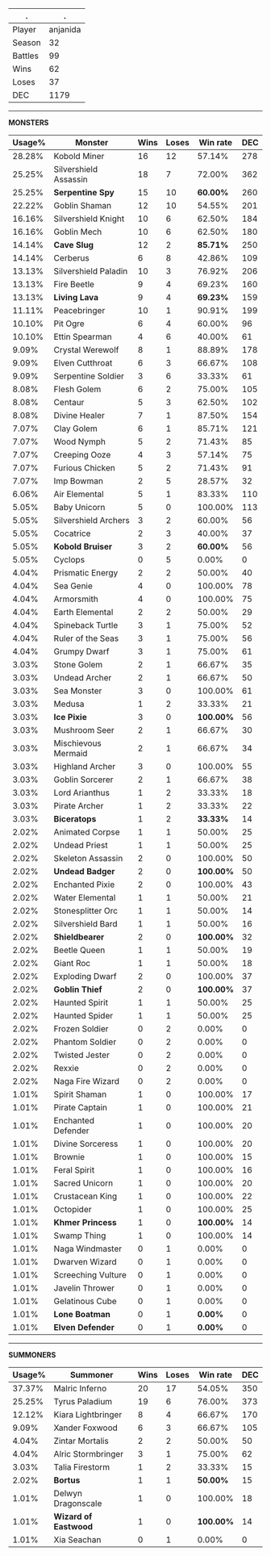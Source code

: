 .|.
|-|-
Player|anjanida
Season|32
Battles|99
Wins|62
Loses|37
DEC|1179

---
**MONSTERS**

Usage%|Monster|Wins|Loses|Win rate|DEC|
-|-|-|-|-|-|
28.28%|Kobold Miner|16|12|57.14%|278|
25.25%|Silvershield Assassin|18|7|72.00%|362|
25.25%|**Serpentine Spy**|15|10|**60.00%**|260|
22.22%|Goblin Shaman|12|10|54.55%|201|
16.16%|Silvershield Knight|10|6|62.50%|184|
16.16%|Goblin Mech|10|6|62.50%|180|
14.14%|**Cave Slug**|12|2|**85.71%**|250|
14.14%|Cerberus|6|8|42.86%|109|
13.13%|Silvershield Paladin|10|3|76.92%|206|
13.13%|Fire Beetle|9|4|69.23%|160|
13.13%|**Living Lava**|9|4|**69.23%**|159|
11.11%|Peacebringer|10|1|90.91%|199|
10.10%|Pit Ogre|6|4|60.00%|96|
10.10%|Ettin Spearman|4|6|40.00%|61|
9.09%|Crystal Werewolf|8|1|88.89%|178|
9.09%|Elven Cutthroat|6|3|66.67%|108|
9.09%|Serpentine Soldier|3|6|33.33%|61|
8.08%|Flesh Golem|6|2|75.00%|105|
8.08%|Centaur|5|3|62.50%|102|
8.08%|Divine Healer|7|1|87.50%|154|
7.07%|Clay Golem|6|1|85.71%|121|
7.07%|Wood Nymph|5|2|71.43%|85|
7.07%|Creeping Ooze|4|3|57.14%|75|
7.07%|Furious Chicken|5|2|71.43%|91|
7.07%|Imp Bowman|2|5|28.57%|32|
6.06%|Air Elemental|5|1|83.33%|110|
5.05%|Baby Unicorn|5|0|100.00%|113|
5.05%|Silvershield Archers|3|2|60.00%|56|
5.05%|Cocatrice|2|3|40.00%|37|
5.05%|**Kobold Bruiser**|3|2|**60.00%**|56|
5.05%|Cyclops|0|5|0.00%|0|
4.04%|Prismatic Energy|2|2|50.00%|40|
4.04%|Sea Genie|4|0|100.00%|78|
4.04%|Armorsmith|4|0|100.00%|75|
4.04%|Earth Elemental|2|2|50.00%|29|
4.04%|Spineback Turtle|3|1|75.00%|52|
4.04%|Ruler of the Seas|3|1|75.00%|56|
4.04%|Grumpy Dwarf|3|1|75.00%|61|
3.03%|Stone Golem|2|1|66.67%|35|
3.03%|Undead Archer|2|1|66.67%|50|
3.03%|Sea Monster|3|0|100.00%|61|
3.03%|Medusa|1|2|33.33%|21|
3.03%|**Ice Pixie**|3|0|**100.00%**|56|
3.03%|Mushroom Seer|2|1|66.67%|30|
3.03%|Mischievous Mermaid|2|1|66.67%|34|
3.03%|Highland Archer|3|0|100.00%|55|
3.03%|Goblin Sorcerer|2|1|66.67%|38|
3.03%|Lord Arianthus|1|2|33.33%|18|
3.03%|Pirate Archer|1|2|33.33%|22|
3.03%|**Biceratops**|1|2|**33.33%**|14|
2.02%|Animated Corpse|1|1|50.00%|25|
2.02%|Undead Priest|1|1|50.00%|25|
2.02%|Skeleton Assassin|2|0|100.00%|50|
2.02%|**Undead Badger**|2|0|**100.00%**|50|
2.02%|Enchanted Pixie|2|0|100.00%|43|
2.02%|Water Elemental|1|1|50.00%|21|
2.02%|Stonesplitter Orc|1|1|50.00%|14|
2.02%|Silvershield Bard|1|1|50.00%|16|
2.02%|**Shieldbearer**|2|0|**100.00%**|32|
2.02%|Beetle Queen|1|1|50.00%|19|
2.02%|Giant Roc|1|1|50.00%|18|
2.02%|Exploding Dwarf|2|0|100.00%|37|
2.02%|**Goblin Thief**|2|0|**100.00%**|37|
2.02%|Haunted Spirit|1|1|50.00%|25|
2.02%|Haunted Spider|1|1|50.00%|25|
2.02%|Frozen Soldier|0|2|0.00%|0|
2.02%|Phantom Soldier|0|2|0.00%|0|
2.02%|Twisted Jester|0|2|0.00%|0|
2.02%|Rexxie|0|2|0.00%|0|
2.02%|Naga Fire Wizard|0|2|0.00%|0|
1.01%|Spirit Shaman|1|0|100.00%|17|
1.01%|Pirate Captain|1|0|100.00%|21|
1.01%|Enchanted Defender|1|0|100.00%|20|
1.01%|Divine Sorceress|1|0|100.00%|20|
1.01%|Brownie|1|0|100.00%|15|
1.01%|Feral Spirit|1|0|100.00%|16|
1.01%|Sacred Unicorn|1|0|100.00%|20|
1.01%|Crustacean King|1|0|100.00%|22|
1.01%|Octopider|1|0|100.00%|25|
1.01%|**Khmer Princess**|1|0|**100.00%**|14|
1.01%|Swamp Thing|1|0|100.00%|14|
1.01%|Naga Windmaster|0|1|0.00%|0|
1.01%|Dwarven Wizard|0|1|0.00%|0|
1.01%|Screeching Vulture|0|1|0.00%|0|
1.01%|Javelin Thrower|0|1|0.00%|0|
1.01%|Gelatinous Cube|0|1|0.00%|0|
1.01%|**Lone Boatman**|0|1|**0.00%**|0|
1.01%|**Elven Defender**|0|1|**0.00%**|0|

---
**SUMMONERS**

Usage%|Summoner|Wins|Loses|Win rate|DEC|
-|-|-|-|-|-|
37.37%|Malric Inferno|20|17|54.05%|350|
25.25%|Tyrus Paladium|19|6|76.00%|373|
12.12%|Kiara Lightbringer|8|4|66.67%|170|
9.09%|Xander Foxwood|6|3|66.67%|105|
4.04%|Zintar Mortalis|2|2|50.00%|50|
4.04%|Alric Stormbringer|3|1|75.00%|62|
3.03%|Talia Firestorm|1|2|33.33%|15|
2.02%|**Bortus**|1|1|**50.00%**|15|
1.01%|Delwyn Dragonscale|1|0|100.00%|18|
1.01%|**Wizard of Eastwood**|1|0|**100.00%**|14|
1.01%|Xia Seachan|0|1|0.00%|0|
